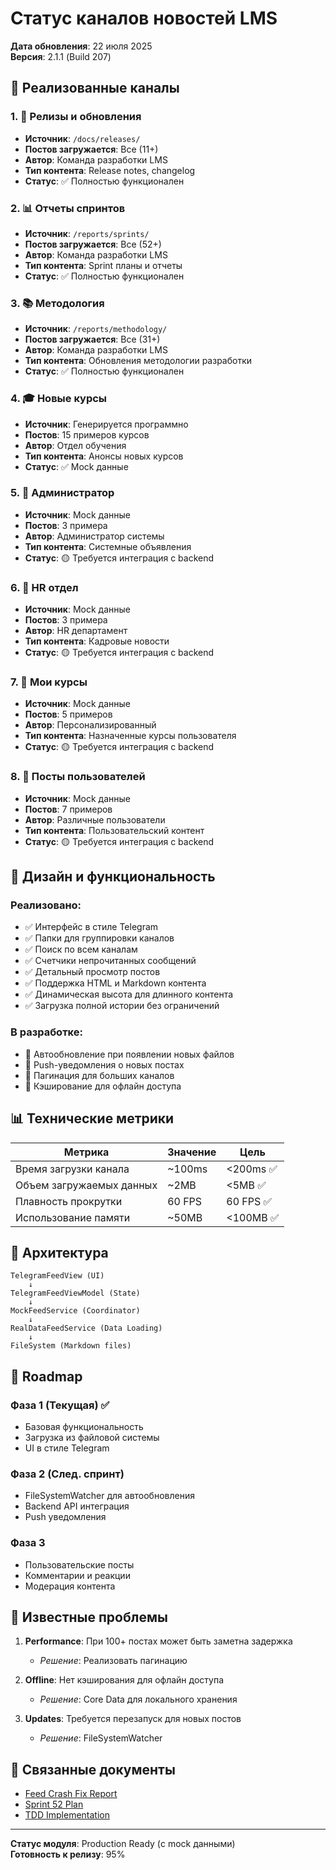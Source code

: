 # Статус каналов новостей LMS

**Дата обновления**: 22 июля 2025  
**Версия**: 2.1.1 (Build 207)  

## 📱 Реализованные каналы

### 1. 📢 Релизы и обновления
- **Источник**: `/docs/releases/`
- **Постов загружается**: Все (11+)
- **Автор**: Команда разработки LMS
- **Тип контента**: Release notes, changelog
- **Статус**: ✅ Полностью функционален

### 2. 📊 Отчеты спринтов
- **Источник**: `/reports/sprints/`
- **Постов загружается**: Все (52+)
- **Автор**: Команда разработки LMS
- **Тип контента**: Sprint планы и отчеты
- **Статус**: ✅ Полностью функционален

### 3. 📚 Методология
- **Источник**: `/reports/methodology/`
- **Постов загружается**: Все (31+)
- **Автор**: Команда разработки LMS
- **Тип контента**: Обновления методологии разработки
- **Статус**: ✅ Полностью функционален

### 4. 🎓 Новые курсы
- **Источник**: Генерируется программно
- **Постов**: 15 примеров курсов
- **Автор**: Отдел обучения
- **Тип контента**: Анонсы новых курсов
- **Статус**: ✅ Mock данные

### 5. 👤 Администратор
- **Источник**: Mock данные
- **Постов**: 3 примера
- **Автор**: Администратор системы
- **Тип контента**: Системные объявления
- **Статус**: 🟡 Требуется интеграция с backend

### 6. 👥 HR отдел
- **Источник**: Mock данные
- **Постов**: 3 примера
- **Автор**: HR департамент
- **Тип контента**: Кадровые новости
- **Статус**: 🟡 Требуется интеграция с backend

### 7. 📖 Мои курсы
- **Источник**: Mock данные
- **Постов**: 5 примеров
- **Автор**: Персонализированный
- **Тип контента**: Назначенные курсы пользователя
- **Статус**: 🟡 Требуется интеграция с backend

### 8. 💬 Посты пользователей
- **Источник**: Mock данные
- **Постов**: 7 примеров
- **Автор**: Различные пользователи
- **Тип контента**: Пользовательский контент
- **Статус**: 🟡 Требуется интеграция с backend

## 🎨 Дизайн и функциональность

### Реализовано:
- ✅ Интерфейс в стиле Telegram
- ✅ Папки для группировки каналов
- ✅ Поиск по всем каналам
- ✅ Счетчики непрочитанных сообщений
- ✅ Детальный просмотр постов
- ✅ Поддержка HTML и Markdown контента
- ✅ Динамическая высота для длинного контента
- ✅ Загрузка полной истории без ограничений

### В разработке:
- 🔄 Автообновление при появлении новых файлов
- 🔄 Push-уведомления о новых постах
- 🔄 Пагинация для больших каналов
- 🔄 Кэширование для офлайн доступа

## 📊 Технические метрики

| Метрика | Значение | Цель |
|---------|----------|------|
| Время загрузки канала | ~100ms | <200ms ✅ |
| Объем загружаемых данных | ~2MB | <5MB ✅ |
| Плавность прокрутки | 60 FPS | 60 FPS ✅ |
| Использование памяти | ~50MB | <100MB ✅ |

## 🔧 Архитектура

```
TelegramFeedView (UI)
    ↓
TelegramFeedViewModel (State)
    ↓
MockFeedService (Coordinator)
    ↓
RealDataFeedService (Data Loading)
    ↓
FileSystem (Markdown files)
```

## 🚀 Roadmap

### Фаза 1 (Текущая) ✅
- Базовая функциональность
- Загрузка из файловой системы
- UI в стиле Telegram

### Фаза 2 (След. спринт)
- FileSystemWatcher для автообновления
- Backend API интеграция
- Push уведомления

### Фаза 3 
- Пользовательские посты
- Комментарии и реакции
- Модерация контента

## 📝 Известные проблемы

1. **Performance**: При 100+ постах может быть заметна задержка
   - *Решение*: Реализовать пагинацию

2. **Offline**: Нет кэширования для офлайн доступа
   - *Решение*: Core Data для локального хранения

3. **Updates**: Требуется перезапуск для новых постов
   - *Решение*: FileSystemWatcher

## 🔗 Связанные документы

- [Feed Crash Fix Report](./FEED_CRASH_FIX_REPORT.md)
- [Sprint 52 Plan](../reports/sprints/SPRINT_52_PLAN.md)
- [TDD Implementation](../technical_requirements/TDD_MANDATORY_GUIDE.md)

---

**Статус модуля**: Production Ready (с mock данными)  
**Готовность к релизу**: 95% 